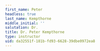 ```yaml
---
first_name: Peter
headless: true
last_name: Kempthorne
middle_initial: ''
salutation: Dr.
title: Dr. Peter Kempthorne
type: instructor
uid: da32551f-181b-fd93-6628-39dbe0972ea8
---
```

